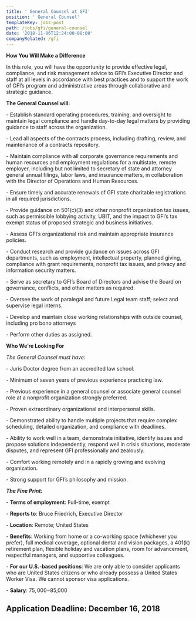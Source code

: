 ```yaml
---
title: ' General Counsel at GFI'
position: ' General Counsel'
templateKey: jobs-post
path: /jobs/gfi/general-counsel
date: '2018-11-06T12:24:00-08:00'
companyRelated: /gfi
---
```

**How You Will Make a Difference**

In this role, you will have the opportunity to provide effective legal, compliance, and risk management advice to GFI’s Executive Director and staff at all levels in accordance with best practices and to support the work of GFI’s program and administrative areas through collaborative and strategic guidance. 

**The General Counsel will:**

\- Establish standard operating procedures, training, and oversight to maintain legal compliance and handle day-to-day legal matters by providing guidance to staff across the organization.

\- Lead all aspects of the contracts process, including drafting, review, and maintenance of a contracts repository.

\- Maintain compliance with all corporate governance requirements and human resources and employment regulations for a multistate, remote employer, including but not limited to secretary of state and attorney general annual filings, labor laws, and insurance matters, in collaboration with the Director of Operations and Human Resources.

\- Ensure timely and accurate renewals of GFI state charitable registrations in all required jurisdictions.

\- Provide guidance on 501(c)(3) and other nonprofit organization tax issues, such as permissible lobbying activity, UBIT, and the impact to GFI’s tax exempt status of proposed strategic and business initiatives.

\- Assess GFI’s organizational risk and maintain appropriate insurance policies.

\- Conduct research and provide guidance on issues across GFI departments, such as employment, intellectual property, planned giving, compliance with grant requirements, nonprofit tax issues, and privacy and information security matters.

\- Serve as secretary to GFI’s Board of Directors and advise the Board on governance, conflicts, and other matters as required.

\- Oversee the work of paralegal and future Legal team staff; select and supervise legal interns.

\- Develop and maintain close working relationships with outside counsel, including pro bono attorneys

\- Perform other duties as assigned.



**Who We’re Looking For**

_The General Counsel must have:_

\- Juris Doctor degree from an accredited law school.

\- Minimum of seven years of previous experience practicing law.

\- Previous experience in a general counsel or associate general counsel role at a nonprofit organization strongly preferred.

\- Proven extraordinary organizational and interpersonal skills.

\- Demonstrated ability to handle multiple projects that require complex scheduling, detailed organization, and compliance with deadlines.

\- Ability to work well in a team, demonstrate initiative, identify issues and propose solutions independently, respond well in crisis situations, moderate disputes, and represent GFI professionally and zealously.

\- Comfort working remotely and in a rapidly growing and evolving organization.

\- Strong support for GFI’s philosophy and mission.



_**The Fine Print:**_

\- **Terms of employment**: Full-time, exempt

\- **Reports to**: Bruce Friedrich, Executive Director

\- **Location**: Remote; United States

\- **Benefits**: Working from home or a co-working space (whichever you prefer), full medical coverage, optional dental and vision packages, a 401(k) retirement plan, flexible holiday and vacation plans, room for advancement, respectful managers, and supportive colleagues.

\- **For our U.S.-based positions**: We are only able to consider applicants who are United States citizens or who already possess a United States Worker Visa. We cannot sponsor visa applications.

\- **Salary**: $75,000-$85,000

## **Application Deadline: December 16, 2018**
